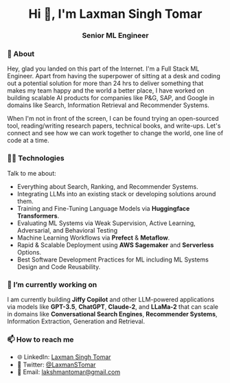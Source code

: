 <h1 align="center">Hi 👋, I'm Laxman Singh Tomar</h1>
<h3 align="center">Senior ML Engineer</h3>

### 🧐 About 
Hey, glad you landed on this part of the Internet. I'm a Full Stack ML Engineer. Apart from having the superpower of sitting at a desk and coding out a potential solution for more than 24 hrs to deliver something that makes my team happy and the world a better place, I have worked on building scalable AI products for companies like P&G, SAP, and Google in domains like Search, Information Retrieval and Recommender Systems.

When I'm not in front of the screen, I can be found trying an open-sourced tool, reading/writing research papers, technical books, and write-ups. Let's connect and see how we can work together to change the world, one line of code at a time.


### 👨‍🔧 Technologies 
Talk to me about:
- Everything about Search, Ranking, and Recommender Systems.
- Integrating LLMs into an existing stack or developing solutions around them.
- Training and Fine-Tuning Language Models via **Huggingface Transformers**.
- Evaluating ML Systems via Weak Supervision, Active Learning, Adversarial, and Behavioral Testing
- Machine Learning Workflows via **Prefect** & **Metaflow**.
- Rapid & Scalable Deployment using **AWS Sagemaker** and **Serverless** Options.
- Best Software Development Practices for ML including ML Systems Design and Code Reusability.

### 🔭 I’m currently working on
I am currently building **Jiffy Copilot** and other LLM-powered applications via models like **GPT-3.5**, **ChatGPT**, **Claude-2**, and **LLaMa-2** that can scale in domains like **Conversational Search Engines**, **Recommender Systems**, Information Extraction, Generation and Retrieval.

### 📫 How to reach me
- 🌐 LinkedIn: [Laxman Singh Tomar](https://www.linkedin.com/in/laxman-singh)
- 🦜 Twitter: [@LaxmanSTomar](https://www.twitter.com/LaxmanSTomar)
- 📧 Email: lakshmantomar@gmail.com

<!--
**LaxmanSinghTomar/LaxmanSinghTomar** is a ✨ _special_ ✨ repository because its `README.md` (this file) appears on your GitHub profile.

Here are some ideas to get you started:

- 🔭 I’m currently working on ...
- 🌱 I’m currently learning ...
- 👯 I’m looking to collaborate on ...
- 🤔 I’m looking for help with ...
- 💬 Ask me about ...
- 📫 How to reach me: ...
- 😄 Pronouns: ...
- ⚡ Fun fact: ...
-->
